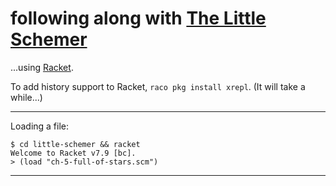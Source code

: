 # following along with [The Little Schemer]

...using [Racket](https://racket-lang.org/).

To add history support to Racket, `raco pkg install xrepl`. (It will take a while...)

-------

Loading a file:

    $ cd little-schemer && racket
    Welcome to Racket v7.9 [bc].
    > (load "ch-5-full-of-stars.scm")

-------

[The Little Schemer]: https://smile.amazon.com/Little-Schemer-Daniel-P-Friedman/dp/0262560992
